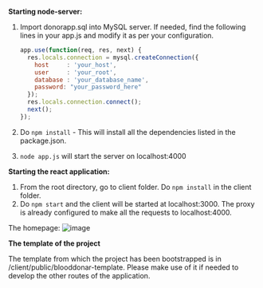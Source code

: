 **Starting node-server:**

1. Import donorapp.sql into MySQL server. If needed, find the following lines in your app.js and modify it as per your configuration.

   ```js
   app.use(function(req, res, next) {
     res.locals.connection = mysql.createConnection({
       host     : 'your_host',
       user     : 'your_root',
       database : 'your_database_name',
       password: "your_password_here"
     });
     res.locals.connection.connect();
     next();
   });
   ```

2. Do `npm install` - This will install all the dependencies listed in the package.json.
3. `node app.js` will start the server on localhost:4000

**Starting the react application:**

1. From the root directory, go to client folder. Do `npm install` in the client folder.
2. Do `npm start` and the client will be started at localhost:3000. The proxy is already configured to make all the requests to localhost:4000.

The homepage:
![image](https://user-images.githubusercontent.com/14136164/55911285-eea2a200-5bfd-11e9-8ccf-de89ba8d711c.png)


**The template of the project**

The template from which the project has been bootstrapped is in /client/public/blooddonar-template. Please make use of it if needed to develop the other routes of the application.

